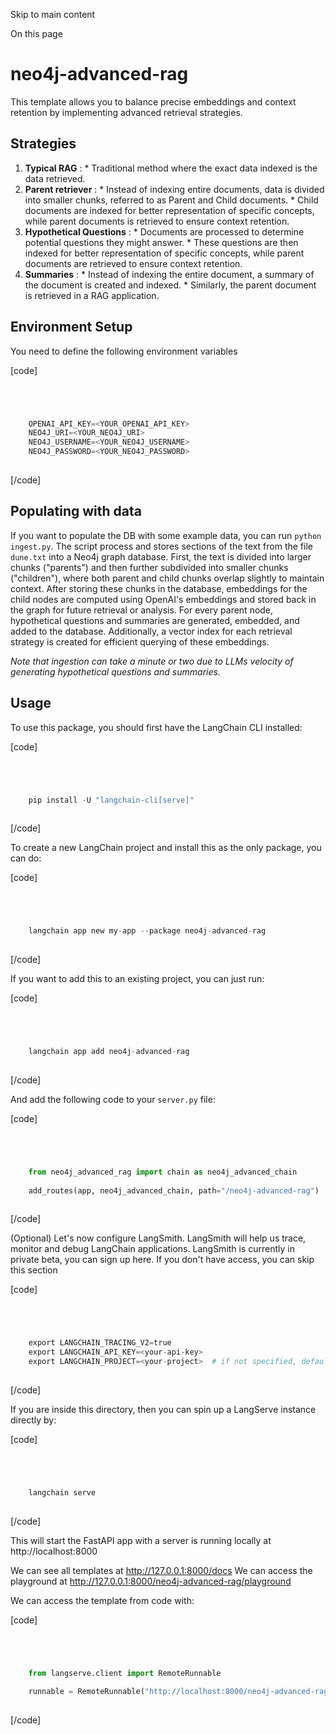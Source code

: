 

Skip to main content

On this page

# neo4j-advanced-rag

This template allows you to balance precise embeddings and context retention by implementing advanced retrieval strategies.

## Strategies​

  1.  **Typical RAG** :
    * Traditional method where the exact data indexed is the data retrieved.
  2.  **Parent retriever** :
    * Instead of indexing entire documents, data is divided into smaller chunks, referred to as Parent and Child documents.
    * Child documents are indexed for better representation of specific concepts, while parent documents is retrieved to ensure context retention.
  3.  **Hypothetical Questions** :
    * Documents are processed to determine potential questions they might answer.
    * These questions are then indexed for better representation of specific concepts, while parent documents are retrieved to ensure context retention.
  4.  **Summaries** :
    * Instead of indexing the entire document, a summary of the document is created and indexed.
    * Similarly, the parent document is retrieved in a RAG application.

## Environment Setup​

You need to define the following environment variables

[code]
```python




    OPENAI_API_KEY=<YOUR_OPENAI_API_KEY>  
    NEO4J_URI=<YOUR_NEO4J_URI>  
    NEO4J_USERNAME=<YOUR_NEO4J_USERNAME>  
    NEO4J_PASSWORD=<YOUR_NEO4J_PASSWORD>  
    


```
[/code]


## Populating with data​

If you want to populate the DB with some example data, you can run `python ingest.py`. The script process and stores sections of the text from the file `dune.txt` into a Neo4j graph database. First,
the text is divided into larger chunks ("parents") and then further subdivided into smaller chunks ("children"), where both parent and child chunks overlap slightly to maintain context. After storing
these chunks in the database, embeddings for the child nodes are computed using OpenAI's embeddings and stored back in the graph for future retrieval or analysis. For every parent node, hypothetical
questions and summaries are generated, embedded, and added to the database. Additionally, a vector index for each retrieval strategy is created for efficient querying of these embeddings.

 _Note that ingestion can take a minute or two due to LLMs velocity of generating hypothetical questions and summaries._

## Usage​

To use this package, you should first have the LangChain CLI installed:

[code]
```python




    pip install -U "langchain-cli[serve]"  
    


```
[/code]


To create a new LangChain project and install this as the only package, you can do:

[code]
```python




    langchain app new my-app --package neo4j-advanced-rag  
    


```
[/code]


If you want to add this to an existing project, you can just run:

[code]
```python




    langchain app add neo4j-advanced-rag  
    


```
[/code]


And add the following code to your `server.py` file:

[code]
```python




    from neo4j_advanced_rag import chain as neo4j_advanced_chain  
      
    add_routes(app, neo4j_advanced_chain, path="/neo4j-advanced-rag")  
    


```
[/code]


(Optional) Let's now configure LangSmith. LangSmith will help us trace, monitor and debug LangChain applications. LangSmith is currently in private beta, you can sign up here. If you don't have
access, you can skip this section

[code]
```python




    export LANGCHAIN_TRACING_V2=true  
    export LANGCHAIN_API_KEY=<your-api-key>  
    export LANGCHAIN_PROJECT=<your-project>  # if not specified, defaults to "default"  
    


```
[/code]


If you are inside this directory, then you can spin up a LangServe instance directly by:

[code]
```python




    langchain serve  
    


```
[/code]


This will start the FastAPI app with a server is running locally at http://localhost:8000

We can see all templates at http://127.0.0.1:8000/docs We can access the playground at http://127.0.0.1:8000/neo4j-advanced-rag/playground

We can access the template from code with:

[code]
```python




    from langserve.client import RemoteRunnable  
      
    runnable = RemoteRunnable("http://localhost:8000/neo4j-advanced-rag")  
    


```
[/code]


